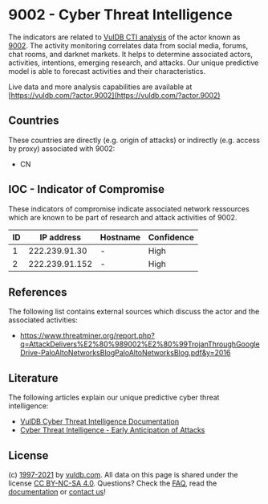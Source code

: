 # 9002 - Cyber Threat Intelligence

The indicators are related to [VulDB CTI analysis](https://vuldb.com/?doc.cti) of the actor known as [9002](https://vuldb.com/?actor.9002). The activity monitoring correlates data from social media, forums, chat rooms, and darknet markets. It helps to determine associated actors, activities, intentions, emerging research, and attacks. Our unique predictive model is able to forecast activities and their characteristics.

Live data and more analysis capabilities are available at [https://vuldb.com/?actor.9002](https://vuldb.com/?actor.9002)

## Countries

These countries are directly (e.g. origin of attacks) or indirectly (e.g. access by proxy) associated with 9002:

* CN

## IOC - Indicator of Compromise

These indicators of compromise indicate associated network ressources which are known to be part of research and attack activities of 9002.

ID | IP address | Hostname | Confidence
-- | ---------- | -------- | ----------
1 | 222.239.91.30 | - | High
2 | 222.239.91.152 | - | High

## References

The following list contains external sources which discuss the actor and the associated activities:

* https://www.threatminer.org/report.php?q=AttackDelivers%E2%80%989002%E2%80%99TrojanThroughGoogleDrive-PaloAltoNetworksBlogPaloAltoNetworksBlog.pdf&y=2016

## Literature

The following articles explain our unique predictive cyber threat intelligence:

* [VulDB Cyber Threat Intelligence Documentation](https://vuldb.com/?doc.cti)
* [Cyber Threat Intelligence - Early Anticipation of Attacks](https://www.scip.ch/en/?labs.20201022)

## License

(c) [1997-2021](https://vuldb.com/?doc.changelog) by [vuldb.com](https://vuldb.com/?doc.about). All data on this page is shared under the license [CC BY-NC-SA 4.0](https://creativecommons.org/licenses/by-nc-sa/4.0/). Questions? Check the [FAQ](https://vuldb.com/?doc.faq), read the [documentation](https://vuldb.com/?doc) or [contact us](https://vuldb.com/?contact)!

